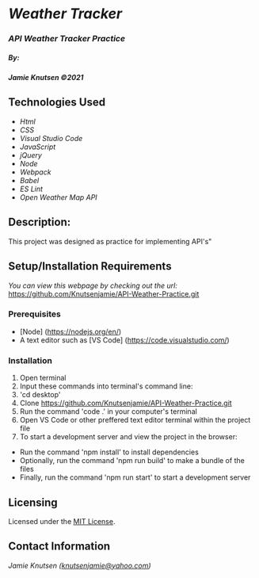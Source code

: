 # _Weather Tracker_


### _API Weather Tracker Practice_

##### By:
#####  _**Jamie Knutsen**_ _©2021_


## Technologies Used

* _Html_
* _CSS_
* _Visual Studio Code_
* _JavaScript_
* _jQuery_
* _Node_
* _Webpack_
* _Babel_
* _ES Lint_
* _Open Weather Map API_


## Description: 
This project was designed as practice for implementing API's"


## Setup/Installation Requirements
_You can view this webpage by checking out the url:_
https://github.com/Knutsenjamie/API-Weather-Practice.git

### Prerequisites
* [Node] (https://nodejs.org/en/)
* A text editor such as [VS Code] (https://code.visualstudio.com/)

### Installation
1. Open terminal
2. Input these commands into terminal's command line:
3. 'cd desktop'
4. Clone https://github.com/Knutsenjamie/API-Weather-Practice.git
5. Run the command 'code .' in your computer's terminal
6. Open VS Code or other preffered text editor terminal within the project file
7. To start a development server and view the project in the browser:
  * Run the command 'npm install' to install dependencies
  * Optionally, run the command 'npm run build' to make a bundle of the files
  * Finally, run the command 'npm run start' to start a development server

## Licensing

Licensed under the [MIT License](license).

## Contact Information

_Jamie Knutsen (knutsenjamie@yahoo.com)_